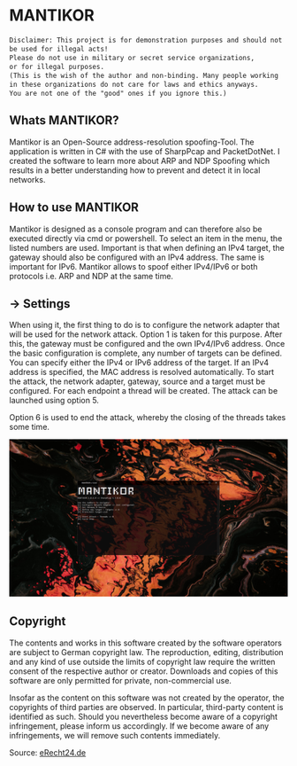 # MANTIKOR
``` 
Disclaimer: This project is for demonstration purposes and should not be used for illegal acts! 
Please do not use in military or secret service organizations,
or for illegal purposes.
(This is the wish of the author and non-binding. Many people working
in these organizations do not care for laws and ethics anyways.
You are not one of the "good" ones if you ignore this.)
```

## Whats MANTIKOR?
Mantikor is an Open-Source address-resolution spoofing-Tool. The application is written in C# with the use of SharpPcap and PacketDotNet. I created the software to learn more about ARP and NDP Spoofing which results in a better understanding how to prevent and detect it in local networks. 

## How to use MANTIKOR
Mantikor is designed as a console program and can therefore also be executed directly via cmd or powershell. To select an item in the menu, the listed numbers are used. Important is that when defining an IPv4 target, the gateway should also be configured with an IPv4 address. The same is important for IPv6. Mantikor allows to spoof either IPv4/IPv6 or both protocols i.e. ARP and NDP at the same time.

## -> Settings 
When using it, the first thing to do is to configure the network adapter that will be used for the network attack. Option 1 is taken for this purpose.
After this, the gateway must be configured and the own IPv4/IPv6 address. 
Once the basic configuration is complete, any number of targets can be defined. You can specify either the IPv4 or IPv6 address of the target. If an IPv4 address is specified, the MAC address is resolved automatically. 
To start the attack, the network adapter, gateway, source and a target must be configured. For each endpoint a thread will be created. The attack can be launched using option 5.

Option 6 is used to end the attack, whereby the closing of the threads takes some time.


![MANTIKOR](/MANTIKOR/MANTIKOR/exampleImage.png)

## Copyright
The contents and works in this software created by the software operators are subject to German copyright law. The reproduction, editing, distribution and any kind of use outside the limits of copyright law require the written consent of the respective author or creator. Downloads and copies of this software are only permitted for private, non-commercial use.

Insofar as the content on this software was not created by the operator, the copyrights of third parties are observed. In particular, third-party content is identified as such. Should you nevertheless become aware of a copyright infringement, please inform us accordingly. If we become aware of any infringements, we will remove such contents immediately.

Source: [eRecht24.de](https://www.e-recht24.de/)
